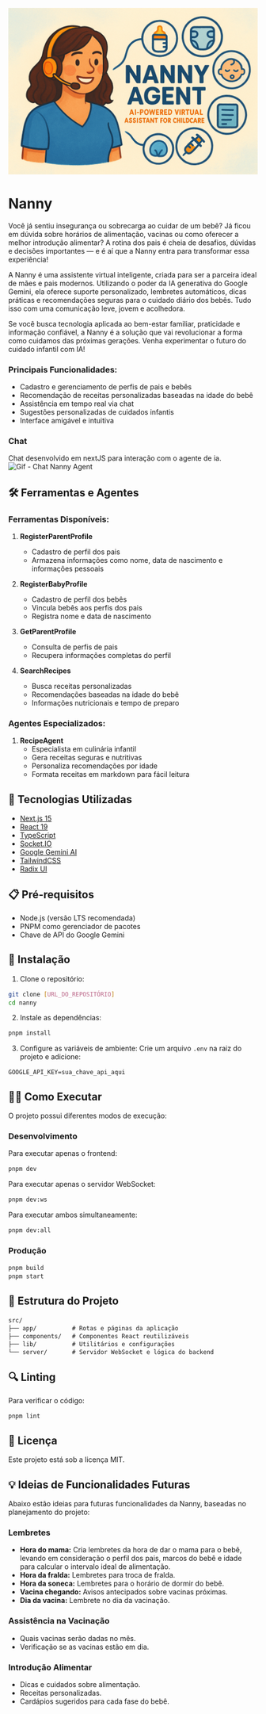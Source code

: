 ![Nanny - Assistente Virtual para Cuidados com Bebês](https://github.com/jorge-lba/nanny-agent/blob/main/header.png)
# Nanny

Você já sentiu insegurança ou sobrecarga ao cuidar de um bebê? Já ficou em dúvida sobre horários de alimentação, vacinas ou como oferecer a melhor introdução alimentar? A rotina dos pais é cheia de desafios, dúvidas e decisões importantes — e é aí que a Nanny entra para transformar essa experiência!

A Nanny é uma assistente virtual inteligente, criada para ser a parceira ideal de mães e pais modernos. Utilizando o poder da IA generativa do Google Gemini, ela oferece suporte personalizado, lembretes automáticos, dicas práticas e recomendações seguras para o cuidado diário dos bebês. Tudo isso com uma comunicação leve, jovem e acolhedora.

Se você busca tecnologia aplicada ao bem-estar familiar, praticidade e informação confiável, a Nanny é a solução que vai revolucionar a forma como cuidamos das próximas gerações. Venha experimentar o futuro do cuidado infantil com IA!

### Principais Funcionalidades:
- Cadastro e gerenciamento de perfis de pais e bebês
- Recomendação de receitas personalizadas baseadas na idade do bebê
- Assistência em tempo real via chat
- Sugestões personalizadas de cuidados infantis
- Interface amigável e intuitiva

### Chat
Chat desenvolvido em nextJS para interação com o agente de ia.
![Gif - Chat Nanny Agent](https://github.com/jorge-lba/nanny-agent/blob/main/chat.gif)


## 🛠️ Ferramentas e Agentes

### Ferramentas Disponíveis:
1. **RegisterParentProfile**
   - Cadastro de perfil dos pais
   - Armazena informações como nome, data de nascimento e informações pessoais

2. **RegisterBabyProfile**
   - Cadastro de perfil dos bebês
   - Vincula bebês aos perfis dos pais
   - Registra nome e data de nascimento

3. **GetParentProfile**
   - Consulta de perfis de pais
   - Recupera informações completas do perfil

4. **SearchRecipes**
   - Busca receitas personalizadas
   - Recomendações baseadas na idade do bebê
   - Informações nutricionais e tempo de preparo

### Agentes Especializados:
1. **RecipeAgent**
   - Especialista em culinária infantil
   - Gera receitas seguras e nutritivas
   - Personaliza recomendações por idade
   - Formata receitas em markdown para fácil leitura

## 🚀 Tecnologias Utilizadas

- [Next.js 15](https://nextjs.org/)
- [React 19](https://reactjs.org/)
- [TypeScript](https://www.typescriptlang.org/)
- [Socket.IO](https://socket.io/)
- [Google Gemini AI](https://ai.google.dev/)
- [TailwindCSS](https://tailwindcss.com/)
- [Radix UI](https://www.radix-ui.com/)

## 📋 Pré-requisitos

- Node.js (versão LTS recomendada)
- PNPM como gerenciador de pacotes
- Chave de API do Google Gemini

## 🔧 Instalação

1. Clone o repositório:
```bash
git clone [URL_DO_REPOSITÓRIO]
cd nanny
```

2. Instale as dependências:
```bash
pnpm install
```

3. Configure as variáveis de ambiente:
Crie um arquivo `.env` na raiz do projeto e adicione:
```env
GOOGLE_API_KEY=sua_chave_api_aqui
```

## 🏃‍♂️ Como Executar

O projeto possui diferentes modos de execução:

### Desenvolvimento
Para executar apenas o frontend:
```bash
pnpm dev
```

Para executar apenas o servidor WebSocket:
```bash
pnpm dev:ws
```

Para executar ambos simultaneamente:
```bash
pnpm dev:all
```

### Produção
```bash
pnpm build
pnpm start
```

## 📁 Estrutura do Projeto

```
src/
├── app/          # Rotas e páginas da aplicação
├── components/   # Componentes React reutilizáveis
├── lib/          # Utilitários e configurações
└── server/       # Servidor WebSocket e lógica do backend
```

## 🔍 Linting

Para verificar o código:
```bash
pnpm lint
```

## 📄 Licença

Este projeto está sob a licença MIT.

## 💡 Ideias de Funcionalidades Futuras

Abaixo estão ideias para futuras funcionalidades da Nanny, baseadas no planejamento do projeto:

### Lembretes
- **Hora do mama:** Cria lembretes da hora de dar o mama para o bebê, levando em consideração o perfil dos pais, marcos do bebê e idade para calcular o intervalo ideal de alimentação.
- **Hora da fralda:** Lembretes para troca de fralda.
- **Hora da soneca:** Lembretes para o horário de dormir do bebê.
- **Vacina chegando:** Avisos antecipados sobre vacinas próximas.
- **Dia da vacina:** Lembrete no dia da vacinação.

### Assistência na Vacinação
- Quais vacinas serão dadas no mês.
- Verificação se as vacinas estão em dia.

### Introdução Alimentar
- Dicas e cuidados sobre alimentação.
- Receitas personalizadas.
- Cardápios sugeridos para cada fase do bebê.
